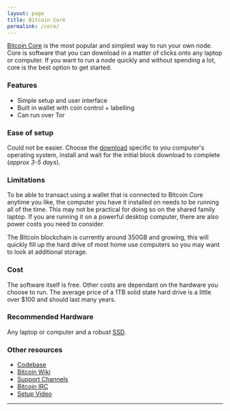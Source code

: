 ```yaml
---
layout: page
title: Bitcoin Core
permalink: /core/
---
```


[Bitcoin Core](https://bitcoincore.org/) is the most popular and simplest way to run your own node. Core is software that you can download in a matter of clicks onto any laptop or computer. If you want to run a node quickly and without spending a lot, core is the best option to get started.

### Features

* Simple setup and user interface
* Built in wallet with coin control + labelling
* Can run over Tor

### Ease of setup

Could not be easier. Choose the [download](https://bitcoin.org/en/download) specific to you computer's operating system, install and wait for the initial block download to complete (*approx 3-5 days*).

### Limitations

To be able to transact using a wallet that is connected to Bitcoin Core anytime you like, the computer you have it installed on needs to be running all of the time. This may not be practical for doing so on the shared family laptop. If you are running it on a powerful desktop computer, there are also power costs you need to consider.

The Bitcoin blockchain is currently around 350GB and growing, this will quickly fill up the hard drive of most home use computers so you may want to look at additional storage.

### Cost

The software itself is free. Other costs are dependant on the hardware you choose to run. The average price of a 1TB solid state hard drive is a little over $100 and should last many years.

### Recommended Hardware

Any laptop or computer and a robust [SSD](https://www.amazon.com/SAMSUNG-Portable-SSD-1TB-MU-PC1T0H/dp/B0874YJP92/ref=sr_1_3?dchild=1&keywords=samsung+1tb+ssd+t5&qid=1603541969&sr=8-3).


### Other resources

* [Codebase](https://github.com/bitcoin/bitcoin)
* [Bitcoin Wiki](https://en.bitcoin.it/wiki/Help:Installing_Bitcoin_Core)
* [Support Channels](https://bitcoin.org/en/bitcoin-core/help)
* [Bitcoin IRC](https://bitcoin.org/en/bitcoin-core/help#live)
* [Setup Video](https://www.youtube.com/watch?v=xc_TxlByxeY)

***
